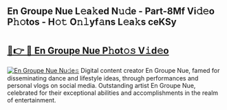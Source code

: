 ## En Groupe Nue L𝚎a𝚔ed N𝚞𝚍e - Part-8Mf Vi𝚍𝚎o P𝚑𝚘tos - H𝚘𝚝 O𝚗𝚕yf𝚊ns L𝚎a𝚔s ceKSy

# <h2><a href="http://kf0e5i.oniu.top/?m=En+Groupe+Nue">🔗👉 🔴 En Groupe Nue P𝚑ot𝚘𝚜 V𝚒d𝚎o</a></h2>

[![En Groupe Nue Nu𝚍e𝚜](https://i.imgur.com/0qMVB7G.gif)](http://kf0e5i.oniu.top/?m=En+Groupe+Nue)
Digital content creator En Groupe Nue, famed for disseminating dance and lifestyle ideas, through performances and personal vlogs on social media. Outstanding artist En Groupe Nue, celebrated for their exceptional abilities and accomplishments in the realm of entertainment.  
